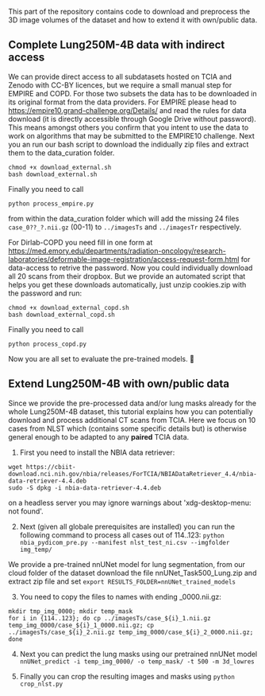 This part of the repository contains code to download and preprocess the 3D image volumes of the dataset and how to extend it with own/public data.

## Complete Lung250M-4B data with indirect access

We can provide direct access to all subdatasets hosted on TCIA and Zenodo with CC-BY licences, but we require a small manual step for EMPIRE and COPD.
For those two subsets the data has to be downloaded in its original format from the data providers. For EMPIRE please head to https://empire10.grand-challenge.org/Details/ and read the rules for data download (it is directly accessible through Google Drive without password). This means amongst others you confirm that you intent to use the data to work on algorithms that may be submitted to the EMPIRE10 challenge. Next you an run our bash script to download the indidually zip files and extract them to the data_curation folder.
```
chmod +x download_external.sh
bash download_external.sh
```
Finally you need to call 
```
python process_empire.py
```
from within the data_curation folder which will add the missing 24 files ```case_0??_?.nii.gz``` (00-11) to ```../imagesTs``` and ```../imagesTr``` respectively.

For Dirlab-COPD you need fill in one form at https://med.emory.edu/departments/radiation-oncology/research-laboratories/deformable-image-registration/access-request-form.html for data-access to retrive the password. Now you could individually download all 20 scans from their dropbox. But we provide an automated script that helps you get these downloads automatically, just unzip cookies.zip with the password and run:
```
chmod +x download_external_copd.sh
bash download_external_copd.sh
```
Finally you need to call 
```
python process_copd.py
```

Now you are all set to evaluate the pre-trained models. :tada:


## Extend Lung250M-4B with own/public data

Since we provide the pre-processed data and/or lung masks already for the whole Lung250M-4B dataset, this tutorial explains how you can potentially download and process additional CT scans from TCIA. Here we focus on 10 cases from NLST which (contains some specific details but) is otherwise general enough to be adapted to any **paired** TCIA data.

1) First you need to install the NBIA data retriever:
```
wget https://cbiit-download.nci.nih.gov/nbia/releases/ForTCIA/NBIADataRetriever_4.4/nbia-data-retriever-4.4.deb
sudo -S dpkg -i nbia-data-retriever-4.4.deb
```
on a headless server you may ignore warnings about 'xdg-desktop-menu: not found'.

2) Next (given all globale prerequisites are installed) you can run the following command to process all cases out of 114..123:
```python nbia_pydicom_pre.py --manifest nlst_test_ni.csv --imgfolder img_temp/```

We provide a pre-trained nnUNet model for lung segmentation, from our cloud folder of the dataset download the file nnUNet_Task500_Lung.zip and
extract zip file and set ```export RESULTS_FOLDER=nnUNet_trained_models```

3) You need to copy the files to names with ending _0000.nii.gz:
```
mkdir tmp_img_0000; mkdir temp_mask
for i in {114..123}; do cp ../imagesTs/case_${i}_1.nii.gz temp_img_0000/case_${i}_1_0000.nii.gz; cp ../imagesTs/case_${i}_2.nii.gz temp_img_0000/case_${i}_2_0000.nii.gz; done
````
4) Next you can predict the lung masks using our pretrained nnUNet model
```nnUNet_predict -i temp_img_0000/ -o temp_mask/ -t 500 -m 3d_lowres```

5) Finally you can crop the resulting images and masks using
```python crop_nlst.py```
